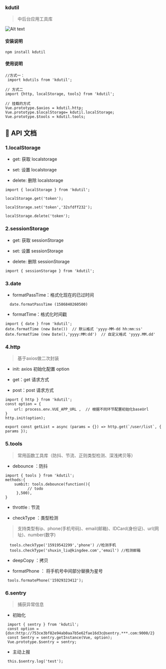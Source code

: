 ### kdutil
> 中后台应用工具库

![Alt text](https://github.com/littleTreeme/kdutil/blob/master/example/mind.png)
#### 安装说明

 ```
npm install kdutil
```

#### 使用说明

```
//方式一：
 import kdutils from 'kdutil';

// 方式二
import {http, localStorage, tools} from 'kdutil';

// 挂载的方式
Vue.prototype.$axios = kdutil.http;
Vue.prototype.$localStorage= kdutil.localStorage;
Vue.prototype.$tools = kdutil.tools;
```

## 🚀 API 文档

### 1.localStorage

- get: 获取 localstorage

- set: 设置 localstorage

- delete: 删除 localstorage

```
import { localStorage } from 'kdutil';

localStorage.get('token');

localStorage.set('token','32sfdff232');

localStorage.delete('token');

```

### 2.sessionStorage

- get: 获取 sessionStorage

- set: 设置 sessionStorage

- delete: 删除 sessionStorage

```
import { sessionStorage } from 'kdutil';

```

### 3.date 

- formatPassTime：格式化现在的已过时间

```
  date.formatPassTime (1586840260500) 
```

- formatTime：格式化时间戳

```
import { date } from 'kdutil';
date.formatTime (new Date())  // 默认格式 'yyyy-MM-dd hh:mm:ss'
date.formatTime (new Date(),'yyyy:MM:dd')  // 自定义格式 'yyyy.MM.dd'
```

### 4.http
> 基于axios做二次封装

- init: axios 初始化配置 option 

- get：get 请求方式
 
- post：post 请求方式

```
import { http } from 'kdutil';
const option = {
    url: process.env.VUE_APP_URL ,  // 根据不同环节配置初始化baseUrl
}
http.init(option);

export const getList = async (params = {}) => http.get(`/user/list`, { params });

```
### 5.tools 
> 常用函数工具库（防抖、节流、正则类型检测、深浅拷贝等）

- debounce ：防抖

```
import { tools } from 'kdutil';
methods:{
    sumbit: tools.debounce(function(){
          // todo 
     },500),
}
```

- throttle : 节流 

- checkType ：类型检测
> 支持类型有ip、phone(手机号码)、email(邮箱)、IDCard(身份证)、url(网址)、number(数字)

```
  tools.checkType('15919542299','phone') //检测手机
  tools.checkType('shuxin_liu@kingdee.com','email') //检测邮箱
```

- deepCopy ：拷贝

- formatPhone ： 将手机号中间部分替换为星号

```
 tools.formatePhone('15929323412');
```

### 6.sentry 
> 捕获异常信息
 
- 初始化

``` 
 import { sentry } from 'kdutil';
 const option = {dsn:http://753ce3bf82e94ab0aa7b5e62fae16d3c@sentry.***.com:9000/2}
 const Sentry = sentry.getInstance(Vue, option);
 Vue.prototype.$sentry = sentry;
```

- 主动上报

```
 this.$sentry.log('test');
```
